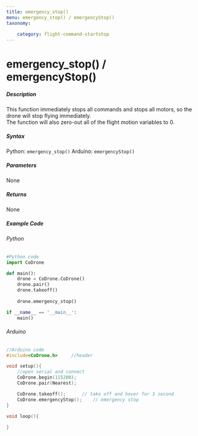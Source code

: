 ```yaml
---
title: emergency_stop()
menu: emergency_stop() / emergencyStop()
taxonomy:
	
	category: flight-command-startstop
---
```


# emergency_stop() / emergencyStop()

##### Description

This function immediately stops all commands and stops all motors, so the drone will stop flying immediately. <br />
The function will also zero-out all of the flight motion variables to 0.


##### Syntax
Python: ```emergency_stop()```
Arduino: ```emergencyStop()```

##### Parameters

None

##### Returns

None

##### Example Code
###### Python
```python
#Python code
import CoDrone

def main():
	drone = CoDrone.CoDrone()
	drone.pair()
	drone.takeoff()
	
	drone.emergency_stop()

if __name__ == '__main__':
	main()

```
###### Arduino
```c
//Arduino code
#include<CoDrone.h>		//header

void setup(){
	//open serial and connect
	CoDrone.begin(115200);
	CoDrone.pair(Nearest);

	CoDrone.takeoff();		// take off and hover for 3 second
	CoDrone.emergencyStop();	// emergency stop	
}

void loop(){
	
}

```